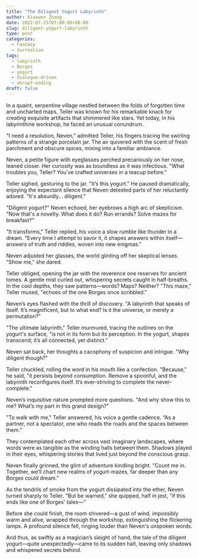 ```yaml
---
title: "The Diligent Yogurt Labyrinth"
author: Xiaowen Zhang
date: 2022-07-25T07:00:00+08:00
slug: diligent-yogurt-labyrinth
type: post
categories:
  - Fantasy
  - Surrealism
tags:
  - labyrinth
  - Borges
  - yogurt
  - dialogue-driven
  - abrupt-ending
draft: false
---
```


In a quaint, serpentine village nestled between the folds of forgotten time and uncharted maps, Teller was known for his remarkable knack for creating exquisite artifacts that shimmered like stars. Yet today, in his labyrinthine workshop, he faced an unusual conundrum.

"I need a resolution, Neven," admitted Teller, his fingers tracing the swirling patterns of a strange porcelain jar. The air quivered with the scent of fresh parchment and obscure spices, mixing into a familiar ambiance. 

Neven, a petite figure with eyeglasses perched precariously on her nose, leaned closer. Her curiosity was as boundless as it was infectious. "What troubles you, Teller? You've crafted universes in a teacup before."

Teller sighed, gesturing to the jar. "It’s this yogurt." He paused dramatically, enjoying the expectant silence that Neven detested parts of her reluctantly adored. "It's absurdly... diligent."

"Diligent yogurt?" Neven echoed, her eyebrows a high arc of skepticism. "Now that's a novelty. What does it do? Run errands? Solve mazes for breakfast?"

"It transforms," Teller replied, his voice a slow rumble like thunder in a dream. "Every time I attempt to savor it, it shapes answers within itself—answers of truth and riddles, woven into new enigmas."

Neven adjusted her glasses, the world glinting off her skeptical lenses. “Show me,” she dared.

Teller obliged, opening the jar with the reverence one reserves for ancient tomes. A gentle mist curled out, whispering secrets caught in half-breaths. In the cool depths, they saw patterns—words? Maps? Neither? "This maze," Teller mused, "echoes of the one Borges once scribbled."

Neven’s eyes flashed with the thrill of discovery. "A labyrinth that speaks of itself. It’s magnificent, but to what end? Is it the universe, or merely a permutation?"

"The ultimate labyrinth," Teller murmured, tracing the outlines on the yogurt's surface, "is not in its form but its perception. In the yogurt, shapes transcend; it’s all connected, yet distinct."

Neven sat back, her thoughts a cacophony of suspicion and intrigue. "Why diligent though?"

Teller chuckled, rolling the word in his mouth like a confection. "Because," he said, "it persists beyond consumption. Remove a spoonful, and the labyrinth reconfigures itself. It’s ever-striving to complete the never-complete."

Neven’s inquisitive nature prompted more questions. "And why show this to me? What’s my part in this grand design?"

"To walk with me," Teller answered, his voice a gentle cadence. “As a partner, not a spectator, one who reads the roads and the spaces between them.”

They contemplated each other across vast imaginary landscapes, where words were as tangible as the winding halls between them. Shadows played in their eyes, whispering stories that lived just beyond the conscious grasp.

Neven finally grinned, the glint of adventure kindling bright. "Count me in. Together, we’ll chart new realms of yogurt-mazes, far deeper than any Borges could dream."

As the tendrils of smoke from the yogurt dissipated into the ether, Neven turned sharply to Teller. "But be warned," she quipped, half in jest, "if this ends like one of Borges' tales—"

Before she could finish, the room shivered—a gust of wind, impossibly warm and alive, wrapped through the workshop, extinguishing the flickering lamps. A profound silence fell, ringing louder than Neven's unspoken words.

And thus, as swiftly as a magician’s sleight of hand, the tale of the diligent yogurt—quite unexpectedly—came to its sudden halt, leaving only shadows and whispered secrets behind.